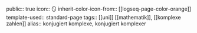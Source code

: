 public:: true
icon:: 🪞
inherit-color-icon-from:: [[logseq-page-color-orange]]
template-used:: standard-page
tags:: [[uni]] [[mathematik]], [[komplexe zahlen]]
alias:: konjugiert komplexe, konjugiert komplexer
